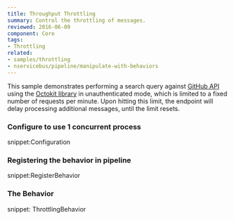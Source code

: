 ```yaml
---
title: Throughput Throttling
summary: Control the throttling of messages.
reviewed: 2016-06-09
component: Core
tags: 
- Throttling
related:
- samples/throttling
- nservicebus/pipeline/manipulate-with-behaviors
---
```


This sample demonstrates performing a search query against [GitHub API](https://developer.github.com/v3/) using the [Octokit library](https://github.com/octokit/octokit.net) in unauthenticated mode, which is limited to a fixed number of requests per minute. Upon hitting this limit, the endpoint will delay processing additional messages, until the limit resets.


### Configure to use 1 concurrent process

snippet:Configuration


### Registering the behavior in pipeline

snippet:RegisterBehavior


### The Behavior

snippet: ThrottlingBehavior
